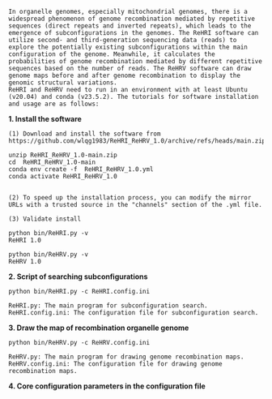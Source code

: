     In organelle genomes, especially mitochondrial genomes, there is a widespread phenomenon of genome recombination mediated by repetitive sequences (direct repeats and inverted repeats), which leads to the emergence of subconfigurations in the genomes. The ReHRI software can utilize second- and third-generation sequencing data (reads) to explore the potentially existing subconfigurations within the main configuration of the genome. Meanwhile, it calculates the probabilities of genome recombination mediated by different repetitive sequences based on the number of reads. The ReHRV software can draw genome maps before and after genome recombination to display the genomic structural variations.
    ReHRI and ReHRV need to run in an environment with at least Ubuntu (v20.04) and conda (v23.5.2). The tutorials for software installation and usage are as follows:

**1. Install the software**

    (1) Download and install the software from https://github.com/wlqg1983/ReHRI_ReHRV_1.0/archive/refs/heads/main.zip

    unzip ReHRI_ReHRV_1.0-main.zip
    cd  ReHRI_ReHRV_1.0-main
    conda env create -f  ReHRI_ReHRV_1.0.yml
    conda activate ReHRI_ReHRV_1.0

    
    (2) To speed up the installation process, you can modify the mirror URLs with a trusted source in the "channels" section of the .yml file. 

    (3) Validate install

    python bin/ReHRI.py -v
    ReHRI 1.0

    python bin/ReHRV.py -v
    ReHRV 1.0


**2. Script of searching subconfigurations**

    python bin/ReHRI.py -c ReHRI.config.ini
    
    ReHRI.py: The main program for subconfiguration search.    
    ReHRI.config.ini: The configuration file for subconfiguration search.


**3. Draw the map of recombination organelle genome**

    python bin/ReHRV.py -c ReHRV.config.ini
    
    ReHRV.py: The main program for drawing genome recombination maps.
    ReHRV.config.ini: The configuration file for drawing genome recombination maps.
    

**4. Core configuration parameters in the configuration file**
  
   
